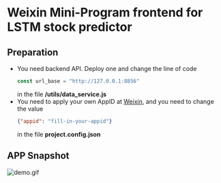 # Weixin Mini-Program frontend for LSTM stock predictor

## Preparation
* You need backend API. Deploy one and change the line of code
    ```javascript
    const url_base = "http://127.0.0.1:8856"
    ```
    in the file **/utils/data_service.js**
* You need to apply your own AppID at [Weixin](https://mp.weixin.qq.com/), and you need to change the value
    ```json
    {"appid": "fill-in-your-appid"}
    ```
    in the file **project.config.json**

## APP Snapshot

![demo.gif](https://wx2.sinaimg.cn/mw690/008b8Ivhgy1ghwlsd7d6zg308w0h0ncn.gif)

